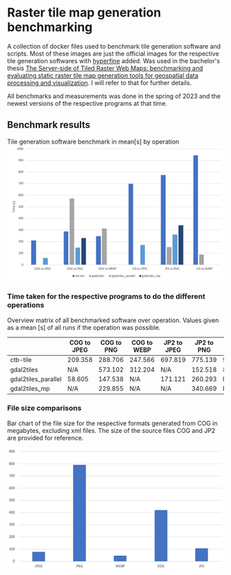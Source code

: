 # Raster tile map generation benchmarking

A collection of docker files used to benchmark tile generation software and scripts. Most of these images are just the official images for the respective tile generation softwares with [hyperfine](https://github.com/sharkdp/hyperfine) added. Was used in the bachelor's thesis [The Server-side of Tiled Raster Web Maps: benchmarking and evaluating static raster tile map generation tools for geospatial data processing and visualization](https://www.theseus.fi/handle/10024/800013). I will refer to that for further details.  

All benchmarks and measurements was done in the spring of 2023 and the newest versions of the respective programs at that time. 

## Benchmark results
Tile generation software benchmark in mean[s] by operation
![](/docs/benchmarks.png)

### Time taken for the respective programs to do the different operations
Overview matrix of all benchmarked software over operation. Values given as a mean [s] of all runs if the operation was possible. 

|                     | COG to JPEG | COG to PNG | COG to WEBP | JP2 to JPEG | JP2 to PNG | JP2 to WEBP |
|---------------------|-------------|------------|-------------|-------------|------------|-------------|
| ctb-tile            | 209.358     | 288.706    | 247.566     | 697.819     | 775.139    | 944.983     |
| gdal2tiles          | N/A         | 573.102    | 312.204     | N/A         | 152.518    | 88.837      |
| gdal2tiles_parallel | 58.605      | 147.538    | N/A         | 171.121     | 260.293    | N/A         |
| gdal2tiles_mp       | N/A         | 229.855    | N/A         | N/A         | 340.669    | N/A         |


### File size comparisons 
Bar chart of the file size for the respective formats generated from COG in megabytes, excluding xml files. The size of the source files COG and JP2 are provided for reference.

![](/docs/benchmarks2.png)